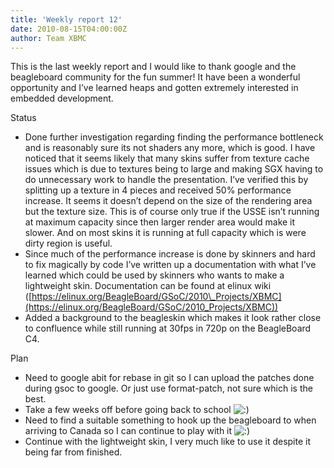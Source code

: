 ```yaml
---
title: 'Weekly report 12'
date: 2010-08-15T04:00:00Z
author: Team XBMC
---
```

 This is the last weekly report and I would like to thank google and the beagleboard community for the fun summer! It have been a wonderful opportunity and I’ve learned heaps and gotten extremely interested in embedded development.

 Status

 
 * Done further investigation regarding finding the performance bottleneck and is reasonably sure its not shaders any more, which is good. I have noticed that it seems likely that many skins suffer from texture cache issues which is due to textures being to large and making SGX having to do unnecessary work to handle the presentation. I’ve verified this by splitting up a texture in 4 pieces and received 50% performance increase. It seems it doesn’t depend on the size of the rendering area but the texture size. This is of course only true if the USSE isn’t running at maximum capacity since then larger render area would make it slower. And on most skins it is running at full capacity which is were dirty region is useful.
 * ﻿﻿Since much of the performance increase is done by skinners and hard to fix magically by code I’ve written up a documentation with what I’ve learned which could be used by skinners who wants to make a lightweight skin. Documentation can be found at elinux wiki ([https://elinux.org/BeagleBoard/GSoC/2010\_Projects/XBMC](https://elinux.org/BeagleBoard/GSoC/2010_Projects/XBMC))
 * Added a background to the beagleskin which makes it look rather close to confluence while still running at 30fps in 720p on the BeagleBoard C4.
 
 Plan

 
 * Need to google abit for rebase in git so I can upload the patches done during gsoc to google. Or just use format-patch, not sure which is the best.
 * Take a few weeks off before going back to school ![:)](/images/blog/icon_smile.gif)
 * Need to find a suitable something to hook up the beagleboard to when arriving to Canada so I can continue to play with it ![:)](/images/blog/icon_smile.gif)
 * Continue with the lightweight skin, I very much like to use it despite it being far from finished.
 
  
